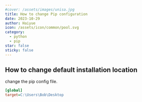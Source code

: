 ```yaml
---
#cover: /assets/images/unisa.jpg
title: How to change Pip configuration
date: 2023-10-29
author: Haiyue
icon: /assets/icon/common/pool.svg
category:
  - python
  - pip
star: false
sticky: false
---
```


## How to change default installation location

change the pip config file.
``` ini
[global]
target=C:\Users\Bob\Desktop
```